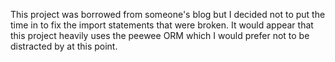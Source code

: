 This project was borrowed from someone's blog but I decided not to put the time in to fix the import statements that were broken. It would appear that this project heavily uses the peewee ORM which I would prefer not to be distracted by at this point.
